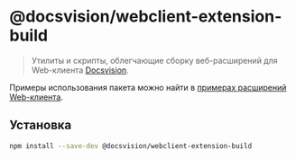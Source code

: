 # @docsvision/webclient-extension-build

> Утилиты и скрипты, облегчающие сборку веб-расширений для Web-клиента [Docsvision](https://docsvision.com).

Примеры использования пакета можно найти в [примерах расширений Web-клиента](https://github.com/DocsVision/WebClient-Samples).

## Установка

```sh
npm install --save-dev @docsvision/webclient-extension-build
```
